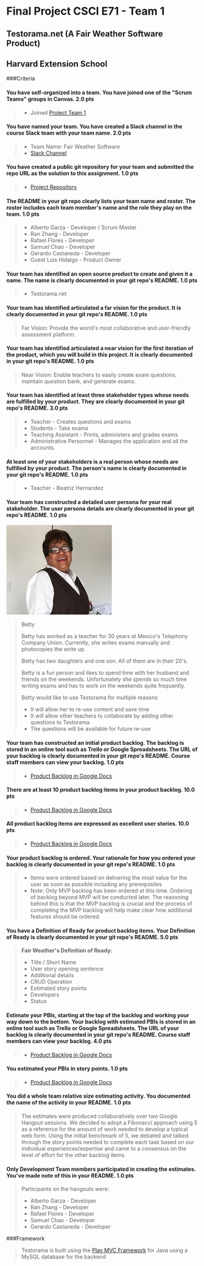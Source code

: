 # Final Project CSCI E71 - Team  1
## Testorama.net (A Fair Weather Software Product)   
## Harvard Extension School    


###Criteria

#### You have self-organized into a team. You have joined one of the "Scrum Teams" groups in Canvas. 2.0 pts
>  * Joined [Project Team 1](https://canvas.harvard.edu/groups/19345)

#### You have named your team. You have created a Slack channel in the course Slack team with your team name. 2.0 pts
>  * Team Name: Fair Weather Software
>  * [Slack Channel](https://agilefall2016.slack.com/messages/fair-weather-software/)

#### You have created a public git repository for your team and submitted the repo URL as the solution to this assignment. 1.0 pts
>  * [Project Repository](https://github.com/gc-cloud/E71Project)
  

#### The README in your git repo clearly lists your team name and roster. The roster includes each team member's name and the role they play on the team. 1.0 pts
>  * Alberto Garza - Developer /  Scrum Master
>  * Ran Zhang - Developer
>  * Rafael Flores - Developer  
>  * Samuel Chao - Developer
>  * Gerardo Castaneda - Developer
>  * Guest  Luis Hidalgo - Product Owner
   

#### Your team has identified an open source product to create and given it a name. The name is clearly documented in your git repo's README. 1.0 pts
>  * Testorama.net

#### Your team has identified articulated a far vision for the product. It is clearly documented in your git repo's README. 1.0 pts
>  Far Vision: Provide the world's most collaborative and user-friendly assessment platform.

#### Your team has identified articulated a near vision for the first iteration of the product, which you will build in this project. It is clearly documented in your git repo's README. 1.0 pts
>  Near Vision: Enable teachers to easily create exam questions, maintain question bank, 
>  and generate exams.

#### Your team has identified at least three stakeholder types whose needs are fulfilled by your product. They are clearly documented in your git repo's README. 3.0 pts
>  * Teacher - Creates questions and exams
>  * Students - Take exams
>  * Teaching Assistant - Prints, administers and grades exams 
>  * Administrative Personnel - Manages the application and all the accounts.
         
#### At least one of your stakeholders is a real person whose needs are fulfilled by your product. The person's name is clearly documented in your git repo's README. 1.0 pts
>  * Teacher - Beatriz Hernandez
   
#### Your team has constructed a detailed user persona for your real stakeholder. The user persona details are clearly documented in your git repo's README. 1.0 pts 
  
![Alt text](BetyImg.JPG?raw=true "Picture of Betty")
  
>  Betty 
>  
>  Betty has worked as a teacher for 30 years at Mexico's Telephony 
>  Company Union.  Currently, she  writes exams manually and photocopies
>  the write up.  
>
>  Betty has two daughters and one son.  All of them are in their 
>  20's.
>
>  Betty is a fun person and likes to spend time with her husband and 
>  friends on the weekends. Unfortunately she spends so much time writing
>  exams and has to work on the weekends quite frequently.
>
>  Betty would like to use Testorama for multiple reasons
>    * It will allow her to re-use content and save time
>    * It will allow other teachers to collaborate by adding other questions to Testorama
>    * The questions will be available for future re-use
  
#### Your team has constructed an initial product backlog. The backlog is stored in an online tool such as Trello or Google Spreadsheets. The URL of your backlog is clearly documented in your git repo's README. Course staff members can view your backlog. 1.0 pts
>  * [Product Backlog in Google Docs](https://docs.google.com/spreadsheets/d/10QoYgJVWE09Q55wbZcUjWuv7aTQS75cbwmrXVXkWp8o/edit?usp=sharing)

#### There are at least 10 product backlog items in your product backlog. 10.0 pts
>  *  [Product Backlog in Google Docs](https://docs.google.com/spreadsheets/d/10QoYgJVWE09Q55wbZcUjWuv7aTQS75cbwmrXVXkWp8o/edit?usp=sharing) 

#### All product backlog items are expressed as excellent user stories. 10.0 pts
>  * [Product Backlog in Google Docs](https://docs.google.com/spreadsheets/d/10QoYgJVWE09Q55wbZcUjWuv7aTQS75cbwmrXVXkWp8o/edit?usp=sharing)
  
#### Your product backlog is ordered. Your rationale for how you ordered your backlog is clearly documented in your git repo's README. 1.0 pts
>  * Items were ordered based on delivering the most value for the user as soon as possible including any prerequisites   
>  * Note:  Only MVP backlog has been ordered at this time.  Ordering of backlog beyond MVP will be conducted later.  The reasoning behind this is that the MVP backlog is crucial and the process of completing the MVP backlog will help make clear how additional features should be ordered.
 

#### You have a Definition of Ready for product backlog items. Your Definition of Ready is clearly documented in your git repo's README. 5.0 pts
>  **Fair Weather's Definition of Ready:**
>    * Title / Short Name
>    * User story opening sentence
>    * Additional details
>    * CRUD Operation
>    * Estimated story points
>    * Developers
>    * Status

#### Estimate your PBIs, starting at the top of the backlog and working your way down to the bottom. Your backlog with estimated PBIs is stored in an online tool such as Trello or Google Spreadsheets. The URL of your backlog  is clearly documented in your git repo's README. Course staff members can view your backlog. 4.0 pts
>  * [Product Backlog in Google Docs](https://docs.google.com/spreadsheets/d/10QoYgJVWE09Q55wbZcUjWuv7aTQS75cbwmrXVXkWp8o/edit?usp=sharing)

#### You estimated your PBIs in story points. 1.0 pts
>  * [Product Backlog in Google Docs](https://docs.google.com/spreadsheets/d/10QoYgJVWE09Q55wbZcUjWuv7aTQS75cbwmrXVXkWp8o/edit?usp=sharing)

#### You did a whole team relative size estimating activity. You documented the name of the activity in your README. 1.0 pts
>  The estimates were produced collaboratively over two Google Hangout sessions. We decided to adopt  a Fibonacci approach
>  using 5 as a reference for the amount of work needed to develop a typical web form.  Using the initial benchmark of 5, we debated and talked through the story points
>  needed to complete each task based on our individual experiences/expertise and came to a consensus on the level
>  of effort for the other backlog items.

#### Only Development Team members participated in creating the estimates. You've made note of this in your README. 1.0 pts

>  Participants on the hangouts were:
>    * Alberto Garza - Developer
>    * Ran Zhang - Developer
>    * Rafael Flores - Developer  
>    * Samuel Chao - Developer
>    * Gerardo Castaneda - Developer

###Framework
>  Testorama is built using the [Play MVC Framework](https://www.playframework.com/) for Java using a MySQL database for the backend
> 